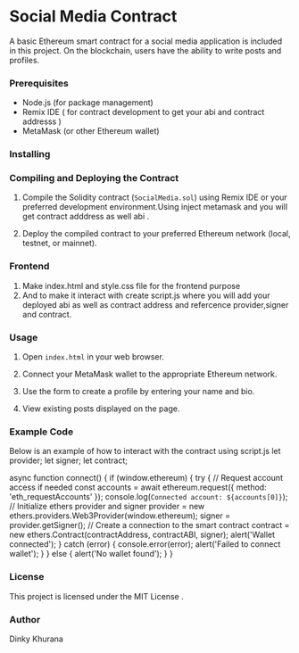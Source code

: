 
# Social Media Contract

A basic Ethereum smart contract for a social media application is included in this project. On the blockchain, users have the ability to write posts and profiles.
### Prerequisites

- Node.js (for package management)
- Remix IDE ( for contract development to get your abi and contract addresss )
- MetaMask (or other Ethereum wallet)

### Installing


### Compiling and Deploying the Contract

1. Compile the Solidity contract (`SocialMedia.sol`) using Remix IDE or your preferred development environment.Using inject metamask and you will get contract adddress as well abi .

2. Deploy the compiled contract to your preferred Ethereum network (local, testnet, or mainnet).

### Frontend

1. Make index.html and style.css file for the frontend purpose
2. And to make it interact with create script.js where you will add your deployed abi as well as contract address and refercence provider,signer and contract.

### Usage

1. Open `index.html` in your web browser.

2. Connect your MetaMask wallet to the appropriate Ethereum network.

3. Use the form to create a profile by entering your name and bio.

4. View existing posts displayed on the page.

### Example Code

Below is an example of how to interact with the contract using script.js
let provider;
let signer;
let contract;


async function connect() {
    if (window.ethereum) {
        try {
            // Request account access if needed
            const accounts = await ethereum.request({ method: 'eth_requestAccounts' });
            console.log(`Connected account: ${accounts[0]}`);
            // Initialize ethers provider and signer
            provider = new ethers.providers.Web3Provider(window.ethereum);
            signer = provider.getSigner();
            // Create a connection to the smart contract
            contract = new ethers.Contract(contractAddress, contractABI, signer);
            alert('Wallet connected');
        } catch (error) {
            console.error(error);
            alert('Failed to connect wallet');
        }
    } else {
        alert('No wallet found');
    }
}


### License

This project is licensed under the MIT License .

###  Author
 Dinky Khurana
